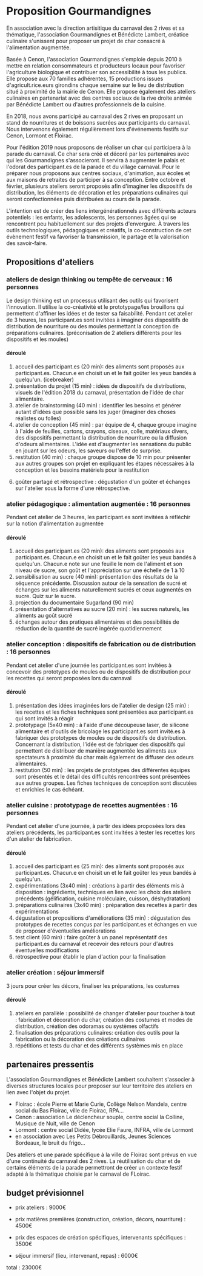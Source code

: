 # Proposition Gourmandignes

En association avec la direction artisitique du carnaval des 2 rives et sa thématique, l'association Gourmandignes et Bénédicte Lambert, créatice culinaire s'unissent pour proposer un projet de char consacré à l'alimentation augmentée.

Basée à Cenon, l'association Gourmandignes s'emploie depuis 2010 à mettre en relation consommateurs et producteurs locaux pour favoriser l'agriculture biologique et contribuer son accessibilité à tous les publics. Elle propose aux 70 familles adhérentes, 15 productions issues d'agricult.rice.eurs girondins chaque semaine sur le lieu de distribution situé à proximité de la mairie de Cenon. Elle propose également des ateliers culinaires en partenariat avec des centres sociaux de la rive droite animée par Bénédicte Lambert ou d'autres professionnels de la cuisine.

En 2018, nous avons participé au carnaval des 2 rives en proposant un stand de nourritures et de boissons sucrées aux participants du carnaval. Nous intervenons également régulièrement lors d'événements festifs sur Cenon, Lormont et Floirac.

Pour l'édition 2019 nous proposons de réaliser un char qui participera à la parade du carnaval. Ce char sera créé et décoré par les partenaires avec qui les Gourmandignes s'associeront. Il servira à augmenter le palais et l'odorat des participant.es de la parade et du village carnaval. Pour le préparer nous proposons aux centres sociaux, d'animation, aux écoles et aux maisons de retraites de participer à sa conception. Entre octobre et février, plusieurs ateliers seront proposés afin d'imaginer les dispositifs de distribution, les éléments de décoration et les préparations culinaires qui seront confectionnées puis distribuées au cours de la parade.

L'intention est de créer des liens intergénérationnels avec différents acteurs potentiels : les enfants, les adolescents, les personnes âgées qui se rencontrent peu habituellement sur des projets d'envergure. À travers les outils technologiques, pédagogiques et créatifs, la co-construction de cet évènement festif va favoriser la transmission, le partage et la valorisation des savoir-faire.

## Propositions d'ateliers

### ateliers de design thinking ou tempête de cerveaux : 16 personnes
Le design thinking est un processus utilisant des outils qui favorisent l'innovation. Il utilise la co-créativité et le prototypage/les brouillons qui permettent d'affiner les idées et de tester sa faisabilité.
Pendant cet atelier de 3 heures, les participant.es sont invitées à imaginer des dispositifs de distribution de nourriture ou des moules permettant la conception de préparations culinaires. (préconisation de 2 ateliers différents pour les dispositifs et les moules)
#### déroulé
1. accueil des participant.es (20 min): des aliments sont proposés aux participant.es. Chacun.e en choisit un et le fait goûter les yeux bandés à quelqu'un. (icebreaker)
2. présentation du projet (15 min) : idées de dispositifs de distributions, visuels de l'édition 2018 du carnaval, présentation de l'idée de char alimentaire.
3. atelier de brainstorming (40 min) : identifier les besoins et générer autant d'idées que possible sans les juger (imaginer des choses réalistes ou folles)
3. atelier de conception (45 min) : par équipe de 4, chaque groupe imagine à l'aide de feuilles, cartons, crayons, ciseaux, colle, matériaux divers, des dispositifs permettant la distribution de nourriture ou la diffusion d'odeurs alimentaires. L'idée est d'augmenter les sensations du public en jouant sur les odeurs, les saveurs ou l'effet de surprise.
4. restitution (40 min) : chaque groupe dispose de 10 min pour présenter aux autres groupes son projet en expliquant les étapes nécessaires à la conception et les besoins matériels pour la restitution
<!--
[5. consolidation (40 min): Les 2 projets les plus plébiscités sont consolidés par les participant.es afin d'établir une fiche technique détaillée.
* Recette avec les temps de fabrication, les coûts associés
* fiche technique de fabrication et modélisation 2D/3D pour les dispositifs de présentation ou de diffusion]

-->
6. goûter partagé et rétrospective : dégustation d'un goûter et échanges sur l'atelier sous la forme d'une rétrospective.

### atelier pédagogique : alimentation augmentée : 16 personnes
Pendant cet atelier de 3 heures, les participant.es sont invitées à réfléchir sur la notion d'alimentation augmentée
#### déroulé
1. accueil des participant.es (20 min): des aliments sont proposés aux participant.es. Chacun.e en choisit un et le fait goûter les yeux bandés à quelqu'un. Chacun.e note sur une feuille le nom de l'aliment et son niveau de sucre, son goût et l'appréciation sur une échelle de 1 à 10
2. sensibilisation au sucre (40 min): présentation des résultats de la séquence précédente. Discussion autour de la sensation de sucré et échanges sur les aliments naturellement sucrés et ceux augmentés en sucre. Quiz sur le sucre.
4. projection du documentaire Sugarland (90 min)
5. présentation d'alternatives au sucre (20 min) : les sucres naturels, les aliments au goût sucré
6. échanges autour des pratiques alimentaires et des possibilités de réduction de la quantité de sucré ingérée quotidiennement

### atelier conception : dispositifs de fabrication ou de distribution : 16 personnes
Pendant cet atelier d'une journée les participant.es sont invitées à concevoir des prototypes de moules ou de dispositifs de distribution pour les recettes qui seront proposées lors du carnaval
#### déroulé
1. présentation des idées imaginées lors de l'atelier de design (25 min) : les recettes et les fiches techniques sont présentées aux participant.es qui sont invités à réagir
2. prototypage (5x40 min) : à l'aide d'une découpeuse laser, de silicone alimentaire et d'outils de bricolage les participant.es sont invité.es à fabriquer des prototypes de moules ou de dispositifs de distribution. Concernant la distribution, l'idée est de fabriquer des dispositifs qui permettent de distribuer de manière augmentée les aliments aux spectateurs à proximité du char mais également de diffuser des odeurs alimentaires.
3. restitution (50 min) : les projets de prototypes des différentes équipes sont présentés et le détail des difficultés rencontrées sont présentées aux autres groupes. Les fiches techniques de conception sont discutées et enrichies le cas échéant.

### atelier cuisine : prototypage de recettes augmentées : 16 personnes
Pendant cet atelier d'une journée, à partir des idées proposées lors des ateliers précédents, les participant.es sont invitées à tester les recettes lors d'un atelier de fabrication.
#### déroulé
1. accueil des participant.es (25 min): des aliments sont proposés aux participant.es. Chacun.e en choisit un et le fait goûter les yeux bandés à quelqu'un.
2. expérimentations (3x40 min) : créations à partir des éléments mis à disposition : ingrédients, techniques en lien avec les choix des ateliers précédents (gélification, cuisine moléculaire, cuisson, déshydratation)
3. préparations culinaires (3x40 min) : préparation des recettes à partir des expérimentations
4. dégustation et propositions d'améliorations (35 min) : dégustation des prototypes de recettes conçus par les participant.es et échanges en vue de proposer d'éventuelles améliorations
5. test client (60 min) : faire goûter à un panel représentatif des participant.es du carnaval et recevoir des retours pour d'autres éventuelles modifications
6. rétrospective pour établir le plan d'action pour la finalisation

### atelier création : séjour immersif
3 jours pour créer les décors, finaliser les préparations, les costumes
#### déroulé
1. ateliers en parallèle : possibilité de changer d'atelier pour toucher à tout : fabrication et décoration du char, création des costumes et modes de distribution, création des odoramas ou systèmes olfactifs
2. finalisation des préparations culinaires: création des outils pour la fabrication ou la décoration des créations culinaires
3. répétitions et tests du char et des différents systèmes mis en place

## partenaires pressentis
L'association Gourmandignes et Bénédicte Lambert souhaitent s'associer à diverses structures locales pour proposer sur leur territoire des ateliers en lien avec l'objet du projet.
* Floirac : école Pierre et Marie Curie, Collège Nelson Mandela, centre social du Bas Floirac, ville de Floirac, RPA...
* Cenon : association Le déclencheur souple, centre social la Colline, Musique de Nuit, ville de Cenon
* Lormont : centre social Didée, lycée Elie Faure, INFRA, ville de Lormont
* en association avec Les Petits Débrouillards, Jeunes Sciences Bordeaux, le bruit du frigo...

Des ateliers et une parade spécifique à la ville de Floirac sont prévus en vue d'une continuité du carnaval des 2 rives. La réutilisation du char et de certains éléments de la parade permettront de créer un contexte festif adapté à la thématique choisie par le carnaval de FLoirac.

## budget prévisionnel

* prix ateliers : 9000€

* prix matières premières (construction, création, décors, nourriture) : 4500€
* prix des espaces de création spécifiques, intervenants spécifiques : 3500€
* séjour immersif (lieu, intervenant, repas) : 6000€

total : 23000€

